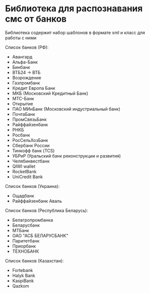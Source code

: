 # Библиотека для распознавания смс от банков
Библиотека содержит набор шаблонов в формате xml и класс для работы с ними

Список банков (РФ):
* Авангард
* Альфа-Банк
* Бинбанк
* ВТБ24 -> ВТБ
* Возрождение
* Газпромбанк
* Кредит Европа Банк
* МКБ (Московский Кредитный Банк)
* МТС-Банк
* Открытие
* ПАО МИнБанк (Московский индустриальный банк)
* ПочтаБанк
* ПромСвязьБанк
* Райффайзенбанк
* РНКБ
* Росбанк
* РосСельХозБанк
* Сбербанк России
* Тинкофф банк (TCS)
* УБРиР (Уральский банк реконструкции и развития)
* Челябинвестбанк
* QIWI wallet 
* RocketBank
* UniCredit Bank

Список банков (Украина):
* Ощадбанк
* Райффайзенбанк Аваль

Список банков (Республика Беларусь):
* Белагропромбанка
* Беларусбанк
* МТБанк
* ОАО "АСБ БЕЛАРУСБАНК"
* Паритетбанк
* Приорбанк
* ТЕХНОБАНК

Список банков (Казахстан):
* Fortebank
* Halyk Bank
* KaspiBank
* Qazkom


